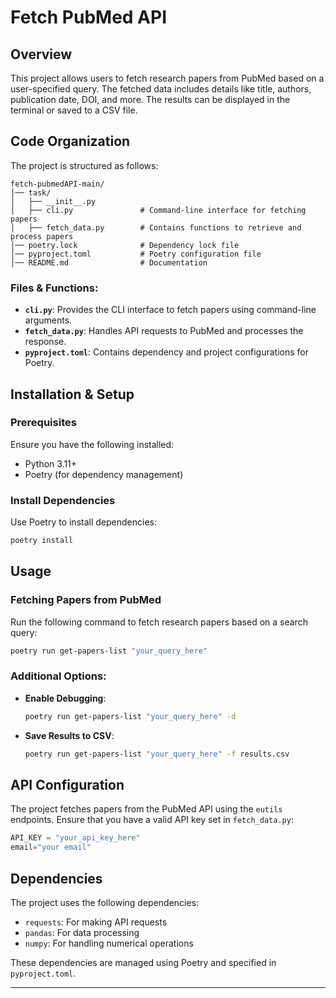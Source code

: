 # Fetch PubMed API

## Overview

This project allows users to fetch research papers from PubMed based on a user-specified query. The fetched data includes details like title, authors, publication date, DOI, and more. The results can be displayed in the terminal or saved to a CSV file.

## Code Organization

The project is structured as follows:

```
fetch-pubmedAPI-main/
│── task/
│   ├── __init__.py
│   ├── cli.py               # Command-line interface for fetching papers
│   ├── fetch_data.py        # Contains functions to retrieve and process papers
│── poetry.lock              # Dependency lock file
│── pyproject.toml           # Poetry configuration file
│── README.md                # Documentation
```

### Files & Functions:

- **`cli.py`**: Provides the CLI interface to fetch papers using command-line arguments.
- **`fetch_data.py`**: Handles API requests to PubMed and processes the response.
- **`pyproject.toml`**: Contains dependency and project configurations for Poetry.

## Installation & Setup

### Prerequisites

Ensure you have the following installed:

- Python 3.11+
- Poetry (for dependency management)

### Install Dependencies

Use Poetry to install dependencies:

```bash
poetry install
```

## Usage

### Fetching Papers from PubMed

Run the following command to fetch research papers based on a search query:

```bash
poetry run get-papers-list "your_query_here"
```

### Additional Options:

- **Enable Debugging**:
  ```bash
  poetry run get-papers-list "your_query_here" -d
  ```
- **Save Results to CSV**:
  ```bash
  poetry run get-papers-list "your_query_here" -f results.csv
  ```

## API Configuration

The project fetches papers from the PubMed API using the `eutils` endpoints. Ensure that you have a valid API key set in `fetch_data.py`:

```python
API_KEY = "your_api_key_here"
email="your email"
```

## Dependencies

The project uses the following dependencies:

- `requests`: For making API requests
- `pandas`: For data processing
- `numpy`: For handling numerical operations

These dependencies are managed using Poetry and specified in `pyproject.toml`.

---
